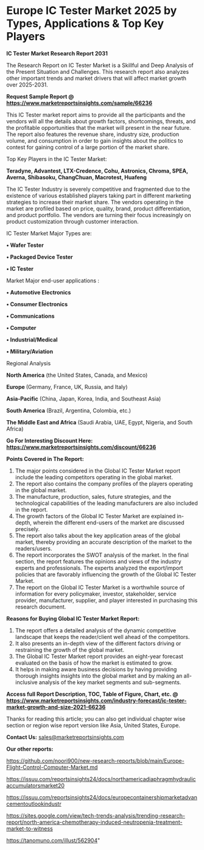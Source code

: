 # Europe IC Tester Market 2025 by Types, Applications & Top Key Players

<strong>IC Tester Market Research Report 2031</strong>

The Research Report on IC Tester Market is a Skillful and Deep Analysis of the Present Situation and Challenges. This research report also analyzes other important trends and market drivers that will affect market growth over 2025-2031.

<strong>Request Sample Report @ <a href=https://www.marketreportsinsights.com/sample/66236>https://www.marketreportsinsights.com/sample/66236</a></strong>

This IC Tester market report aims to provide all the participants and the vendors will all the details about growth factors, shortcomings, threats, and the profitable opportunities that the market will present in the near future. The report also features the revenue share, industry size, production volume, and consumption in order to gain insights about the politics to contest for gaining control of a large portion of the market share.

Top Key Players in the IC Tester Market:

<strong>Teradyne, Advantest, LTX-Credence, Cohu, Astronics, Chroma, SPEA, Averna, Shibasoku, ChangChuan, Macrotest, Huafeng</strong>

The IC Tester Industry is severely competitive and fragmented due to the existence of various established players taking part in different marketing strategies to increase their market share. The vendors operating in the market are profiled based on price, quality, brand, product differentiation, and product portfolio. The vendors are turning their focus increasingly on product customization through customer interaction.

IC Tester Market Major Types are:

<strong>• Wafer Tester

• Packaged Device Tester

• IC Tester</strong>

Market Major end-user applications :

<strong>• Automotive Electronics

• Consumer Electronics

• Communications

• Computer

• Industrial/Medical

• Military/Aviation</strong>

Regional Analysis

</u><strong><b>North America</b></strong> (the United States, Canada, and Mexico)

<strong><b>Europe </b></strong>(Germany, France, UK, Russia, and Italy)

<strong><b>Asia-Pacific</b></strong> (China, Japan, Korea, India, and Southeast Asia)

<strong><b>South America</b></strong> (Brazil, Argentina, Colombia, etc.)

<strong><b>The Middle East and Africa</b></strong> (Saudi Arabia, UAE, Egypt, Nigeria, and South Africa)

<strong>Go For Interesting Discount Here: <a href=https://www.marketreportsinsights.com/discount/66236>https://www.marketreportsinsights.com/discount/66236</a></strong>

<strong>Points Covered in The Report:</strong>
<ol>
  <li>The major points considered in the Global IC Tester Market report include the leading competitors operating in the global market.</li>
  <li>The report also contains the company profiles of the players operating in the global market.</li>
  <li>The manufacture, production, sales, future strategies, and the technological capabilities of the leading manufacturers are also included in the report.</li>
  <li>The growth factors of the Global IC Tester Market are explained in-depth, wherein the different end-users of the market are discussed precisely.</li>
  <li>The report also talks about the key application areas of the global market, thereby providing an accurate description of the market to the readers/users.</li>
  <li>The report incorporates the SWOT analysis of the market. In the final section, the report features the opinions and views of the industry experts and professionals. The experts analyzed the export/import policies that are favorably influencing the growth of the Global IC Tester Market.</li>
  <li>The report on the Global IC Tester Market is a worthwhile source of information for every policymaker, investor, stakeholder, service provider, manufacturer, supplier, and player interested in purchasing this research document.</li>
</ol>
<strong>Reasons for Buying Global IC Tester Market Report:</strong>

<ol>
  <li>The report offers a detailed analysis of the dynamic competitive landscape that keeps the reader/client well ahead of the competitors.</li>
  <li>It also presents an in-depth view of the different factors driving or restraining the growth of the global market.</li>
  <li>The Global IC Tester Market report provides an eight-year forecast evaluated on the basis of how the market is estimated to grow.</li>
  <li>It helps in making aware business decisions by having providing thorough insights insights into the global market and by making an all-inclusive analysis of the key market segments and sub-segments.</li>
</ol>
<strong>Access full Report Description, TOC, Table of Figure, Chart, etc. @ <a href=https://www.marketreportsinsights.com/industry-forecast/ic-tester-market-growth-and-size-2021-66236>https://www.marketreportsinsights.com/industry-forecast/ic-tester-market-growth-and-size-2021-66236</a></strong>


Thanks for reading this article; you can also get individual chapter wise section or region wise report version like Asia, United States, Europe.

<strong>Contact Us:</strong>
sales@marketreportsinsights.com

<strong>Our other reports:</strong>

<a href=https://github.com/noori900/new-research-reports/blob/main/Europe-Flight-Control-Computer-Market.md>https://github.com/noori900/new-research-reports/blob/main/Europe-Flight-Control-Computer-Market.md</a>

<a href=https://issuu.com/reportsinsights24/docs/northamericadiaphragmhydraulicaccumulatorsmarket20>https://issuu.com/reportsinsights24/docs/northamericadiaphragmhydraulicaccumulatorsmarket20</a>

<a href=https://issuu.com/reportsinsights24/docs/europecontainershipmarketadvancementoutlookindustr>https://issuu.com/reportsinsights24/docs/europecontainershipmarketadvancementoutlookindustr</a>

<a href=https://sites.google.com/view/tech-trends-analysis/trending-research-report/north-america-chemotherapy-induced-neutropenia-treatment-market-to-witness>https://sites.google.com/view/tech-trends-analysis/trending-research-report/north-america-chemotherapy-induced-neutropenia-treatment-market-to-witness</a>

<a href=https://tanomuno.com/illust/562904>https://tanomuno.com/illust/562904</a>"
